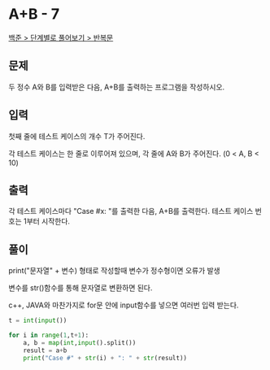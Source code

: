 # A+B - 7

[백준 > 단계별로 풀어보기 > 반복문](https://www.acmicpc.net/problem/11021)

## 문제

두 정수 A와 B를 입력받은 다음, A+B를 출력하는 프로그램을 작성하시오.

## 입력

첫째 줄에 테스트 케이스의 개수 T가 주어진다.

각 테스트 케이스는 한 줄로 이루어져 있으며, 각 줄에 A와 B가 주어진다. (0 < A, B < 10)

## 출력

각 테스트 케이스마다 "Case #x: "를 출력한 다음, A+B를 출력한다. 테스트 케이스 번호는 1부터 시작한다.

## 풀이

print("문자열" + 변수) 형태로 작성할때 변수가 정수형이면 오류가 발생

변수를 str()함수를 통해 문자열로 변환하면 된다.

c++, JAVA와 마찬가지로 for문 안에 input함수를 넣으면 여러번 입력 받는다.

```python
t = int(input())

for i in range(1,t+1):
    a, b = map(int,input().split())
    result = a+b
    print("Case #" + str(i) + ": " + str(result))
```

